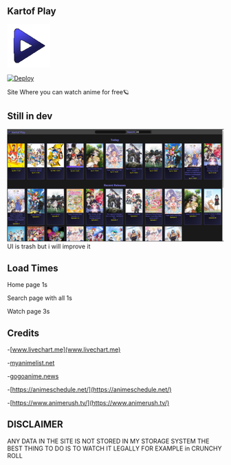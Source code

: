 

## Kartof Play

<img src="./views/src/images/kartof-play.png">

[![Deploy](https://button.deta.dev/1/svg)](https://go.deta.dev/deploy?repo=https://github.com/Kartofi/kartof-play)

Site Where you can watch anime for free🪐
## Still in dev
<img src="./imgs/preview.png">
UI is trash but i will improve it

## Load Times
Home page  1s

Search page with all 1s

Watch page 3s

## Credits
-[www.livechart.me](www.livechart.me)

-[myanimelist.net](myanimelist.net)

-[gogoanime.news](gogoanime.news)

-[https://animeschedule.net/](https://animeschedule.net/)

-[https://www.animerush.tv/](https://www.animerush.tv/)

## DISCLAIMER
ANY DATA IN THE SITE IS NOT STORED IN MY STORAGE SYSTEM
THE BEST THING TO DO IS TO WATCH IT LEGALLY FOR EXAMPLE in CRUNCHY ROLL
